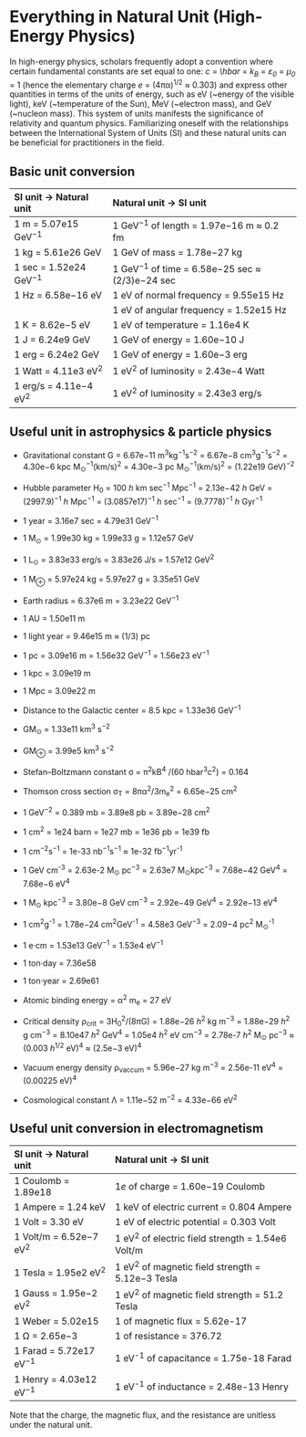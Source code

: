# Everything in Natural Unit (High-Energy Physics)

In high-energy physics, scholars frequently adopt a convention where certain fundamental constants are set equal to one: *c* = *\hbar* = *k<sub>B</sub>* = *ε<sub>0</sub>* = *μ<sub>0</sub>* = 1 (hence the elementary charge *e* = (4πα)<sup>1/2</sup> ≈ 0.303) and express other quantities in terms of the units of energy, such as eV (~energy of the visible light), keV (~temperature of the Sun), MeV (~electron mass), and GeV (~nucleon mass). This system of units manifests the significance of relativity and quantum physics. Familiarizing oneself with the relationships between the International System of Units (SI) and these natural units can be beneficial for practitioners in the field.

## Basic unit conversion
| SI unit → Natural unit      | Natural unit → SI unit |
| :---        |    :---   |
| 1 m = 5.07e15 GeV<sup>−1</sup>      | 1 GeV<sup>−1</sup> of length = 1.97e−16 m ≈ 0.2 fm       |
| 1 kg = 5.61e26 GeV   | 1 GeV of mass = 1.78e−27 kg        |
| 1 sec = 1.52e24 GeV<sup>−1</sup> | 1 GeV<sup>−1</sup> of time = 6.58e−25 sec ≈ (2/3)e−24 sec | 
| 1 Hz = 6.58e−16 eV | 1 eV of normal frequency = 9.55e15 Hz | 
| | 1 eV of angular frequency = 1.52e15 Hz |
| 1 K = 8.62e−5 eV | 1 eV of temperature = 1.16e4 K |
| 1 J = 6.24e9 GeV | 1 GeV of energy = 1.60e−10 J |
| 1 erg = 6.24e2 GeV | 1 GeV of energy = 1.60e−3 erg |
| 1 Watt = 4.11e3 eV<sup>2</sup> | 1 eV<sup>2</sup> of luminosity = 2.43e−4 Watt | 
| 1 erg/s = 4.11e−4 eV<sup>2</sup> | 1 eV<sup>2</sup> of luminosity = 2.43e3 erg/s | 


## Useful unit in astrophysics & particle physics
* Gravitational constant G = 6.67e−11 m<sup>3</sup>kg<sup>−1</sup>s<sup>−2</sup> = 6.67e−8 cm<sup>3</sup>g<sup>−1</sup>s<sup>−2</sup>  = 4.30e−6 kpc M<sub>⊙</sub><sup>−1</sup>(km/s)<sup>2</sup>  = 4.30e−3 pc M<sub>⊙</sub><sup>−1</sup>(km/s)<sup>2</sup> = (1.22e19 GeV)<sup>−2</sup>
* Hubble parameter H<sub>0</sub> = 100 *h* km sec<sup>−1</sup> Mpc<sup>−1</sup> = 2.13e−42 *h* GeV
= (2997.9)<sup>−1</sup> *h* Mpc<sup>−1</sup> = (3.0857e17)<sup>−1</sup> *h* sec<sup>−1</sup> = (9.7778)<sup>−1</sup> *h* Gyr<sup>−1</sup>
* 1 year = 3.16e7 sec = 4.79e31 GeV<sup>−1</sup>
* 1 M<sub>⊙</sub> = 1.99e30 kg = 1.99e33 g = 1.12e57 GeV
* 1 L<sub>⊙</sub> = 3.83e33 erg/s = 3.83e26 J/s = 1.57e12 GeV<sup>2</sup>
* 1 M<sub>⊕</sub> = 5.97e24 kg = 5.97e27 g = 3.35e51 GeV
* Earth radius = 6.37e6 m = 3.23e22 GeV<sup>−1</sup>
* 1 AU = 1.50e11 m 
* 1 light year = 9.46e15 m ≈ (1/3) pc
* 1 pc = 3.09e16 m = 1.56e32 GeV<sup>−1</sup> = 1.56e23 eV<sup>−1</sup>
* 1 kpc = 3.09e19 m 
* 1 Mpc = 3.09e22 m
* Distance to the Galactic center = 8.5 kpc = 1.33e36 GeV<sup>−1</sup>
* GM<sub>⊙</sub> = 1.33e11 km<sup>3</sup> s<sup>−2</sup> 
* GM<sub>⊕</sub> = 3.99e5 km<sup>3</sup> s<sup>−2</sup>
* Stefan–Boltzmann constant σ = π<sup>2</sup>kB<sup>4</sup> /(60 hbar<sup>3</sup>c<sup>2</sup>) = 0.164

* Thomson cross section σ<sub>T</sub> = 8πα<sup>2</sup>/3m<sub>e</sub></sub><sup>2</sup> = 6.65e−25 cm<sup>2</sup>
* 1 GeV<sup>−2</sup> = 0.389 mb = 3.89e8 pb = 3.89e−28 cm<sup>2</sup> 
* 1 cm<sup>2</sup> = 1e24 barn = 1e27 mb = 1e36 pb = 1e39 fb
* 1 cm<sup>−2</sup>s<sup>−1</sup> = 1e-33 nb<sup>−1</sup>s<sup>−1</sup> ≈ 1e-32 fb<sup>−1</sup>yr<sup>-1</sup>
* 1 GeV cm<sup>-3</sup> = 2.63e-2 M<sub>⊙</sub> pc<sup>−3</sup> = 2.63e7 M<sub>⊙</sub>kpc<sup>−3</sup> = 7.68e−42 GeV<sup>4</sup> = 7.68e−6 eV<sup>4</sup>
* 1 M<sub>⊙</sub> kpc<sup>−3</sup> = 3.80e−8 GeV cm<sup>−3</sup> = 2.92e−49 GeV<sup>4</sup> = 2.92e−13 eV<sup>4</sup>
* 1 cm<sup>2</sup>g<sup>-1</sup> = 1.78e−24 cm<sup>2</sup>GeV<sup>-1</sup> = 4.58e3 GeV<sup>−3</sup> = 2.09−4 pc<sup>2</sup> M<sub>⊙</sub><sup>-1</sup> 
* 1 e·cm = 1.53e13 GeV<sup>−1</sup> = 1.53e4 eV<sup>−1</sup>
* 1 ton·day = 7.36e58
* 1 ton·year = 2.69e61
* Atomic binding energy = α<sup>2</sup> m<sub>e</sub> = 27 eV

* Critical density ρ<sub>crit</sub> = 3H<sub>0</sub><sup>2</sup>/(8πG) = 1.88e−26 *h*<sup>2</sup> kg m<sup>−3</sup> = 1.88e−29 *h*<sup>2</sup> g cm<sup>−3</sup> = 8.10e47 *h*<sup>2</sup> GeV<sup>4</sup> = 1.05e4 *h*<sup>2</sup> eV cm<sup>−3</sup> = 2.78e-7 *h*<sup>2</sup> M<sub>⊙</sub> pc<sup>−3</sup> ≈ (0.003 *h*<sup>1/2</sup> eV)<sup>4</sup> ≈ (2.5e−3 eV)<sup>4</sup>
* Vacuum energy density ρ<sub>vaccum</sub> = 5.96e−27 kg m<sup>−3</sup> = 2.56e-11 eV<sup>4</sup> = (0.00225 eV)<sup>4</sup>
* Cosmological constant Λ = 1.11e−52 m<sup>−2</sup> = 4.33e−66 eV<sup>2</sup>


## Useful unit conversion in electromagnetism


| SI unit → Natural unit      | Natural unit → SI unit |
| :---        |    :---   |
| 1 Coulomb = 1.89e18 | 1*e* of charge = 1.60e−19 Coulomb |
| 1 Ampere = 1.24 keV | 1 keV of electric current = 0.804 Ampere |
| 1 Volt = 3.30 eV | 1 eV of electric potential = 0.303 Volt |
| 1 Volt/m = 6.52e−7 eV<sup>2</sup> | 1 eV<sup>2</sup> of electric field strength = 1.54e6 Volt/m|
| 1 Tesla = 1.95e2 eV<sup>2</sup> | 1 eV<sup>2</sup> of magnetic field strength = 5.12e−3 Tesla |  
| 1 Gauss = 1.95e−2 eV<sup>2</sup> | 1 eV<sup>2</sup> of magnetic field strength = 51.2 Tesla |  
| 1 Weber = 5.02e15 | 1 of magnetic flux = 5.62e-17 | 
| 1 Ω = 2.65e−3 | 1 of resistance = 376.72 |
| 1 Farad = 5.72e17 eV<sup>−1</sup> |  1 eV<sup>-1</sup> of capacitance = 1.75e-18 Farad|
| 1 Henry = 4.03e12 eV<sup>−1</sup> |  1 eV<sup>-1</sup> of inductance = 2.48e-13 Henry|

Note that the charge, the magnetic flux, and the resistance are unitless under the natural unit.



